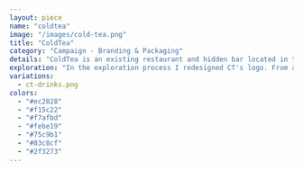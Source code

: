 ```yaml
---
layout: piece
name: "coldtea"
image: "/images/cold-tea.png"
title: "ColdTea"
category: "Campaign - Branding & Packaging"
details: "ColdTea is an existing restaurant and hidden bar located in the heart of kensington market, Toronto. The name itself derives from local jargon, meaning cold beer is served out of teapots."
exploration: "In the exploration process I redesigned CT's logo. From a graffiti marking to a digitally vectorized piece; I then took the project even further and expanded their in-house brew to a campaign for retail marketing promotion. The project deliverables includes a logo, a promotional poster, and the packaging design for the beer cans."
variations:
  - ct-drinks.png
colors:
  - "#ec2028"
  - "#f15c22"
  - "#f7afbd"
  - "#febe19"
  - "#75c9b1"
  - "#83c8cf"
  - "#2f3273"
---
```

